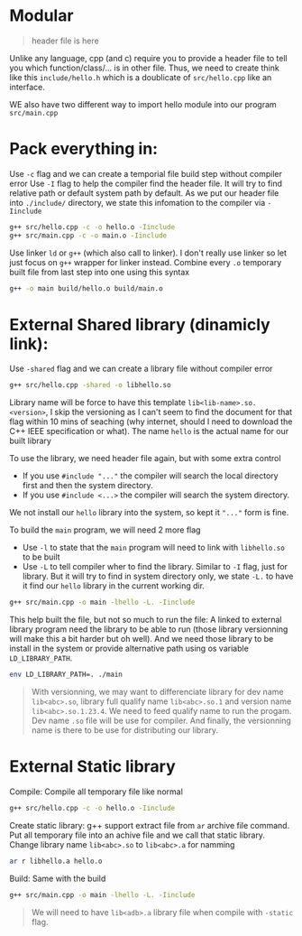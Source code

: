 # Modular

> header file is here

Unlike any language, cpp (and c) require you to provide a header file to tell you which function/class/... is in other file. Thus, we need to create think like this `include/hello.h` which is a doublicate of `src/hello.cpp` like an interface.

WE also have two different way to import hello module into our program `src/main.cpp`

# Pack everything in:

Use `-c` flag and we can create a temporial file build step without compiler error
Use `-I` flag to help the compiler find the header file. It will try to find relative path or default system path by default. As we put our header file into `./include/` directory, we state this infomation to the compiler via `-Iinclude`
```sh
g++ src/hello.cpp -c -o hello.o -Iinclude
g++ src/main.cpp -c -o main.o -Iinclude
```

Use linker `ld` or `g++` (which also call to linker). I don't really use linker so let just focus on `g++` wrapper for linker instead. Combine every `.o` temporary built file from last step into one using this syntax
```sh
g++ -o main build/hello.o build/main.o
```

# External Shared library (dinamicly link):

Use `-shared` flag and we can create a library file without compiler error
```sh
g++ src/hello.cpp -shared -o libhello.so
```

Library name will be force to have this template `lib<lib-name>.so.<version>`, I skip the versioning as I can't seem to find the document for that flag within 10 mins of seaching (why internet, should I need to download the C++ IEEE specification or what). The name `hello` is the actual name for our built library

To use the library, we need header file again, but with some extra control
- If you use `#include "..."` the compiler will search the local directory first and then the system directory.
- If you use `#include <...>` the compiler will search the system directory.

We not install our `hello` library into the system, so kept it `"..."` form is fine.

To build the `main` program, we will need 2 more flag
- Use `-l` to state that the `main` program will need to link with `libhello.so` to be built
- Use `-L` to tell compiler wher to find the library. Similar to `-I` flag, just for library. But it will try to find in system directory only, we state `-L.` to have it find our `hello` library in the current working dir.
```sh
g++ src/main.cpp -o main -lhello -L. -Iinclude
```

This help built the file, but not so much to run the file: A linked to external library program need the library to be able to run (those library versionning will make this a bit harder but oh well). And we need those library to be install in the system or provide alternative path using os variable `LD_LIBRARY_PATH`.
```sh
env LD_LIBRARY_PATH=. ./main
```

> With versionning, we may want to differenciate library for dev name `lib<abc>.so`, library full qualify name `lib<abc>.so.1` and version name `lib<abc>.so.1.23.4`. We need to feed qualify name to run the progam. Dev name `.so` file will be use for compiler. And finally, the versionning name is there to be use for distributing our library.

# External Static library

Compile: Compile all temporary file like normal
```sh
g++ src/hello.cpp -c -o hello.o -Iinclude
```

Create static library: g++ support extract file from `ar` archive file command. Put all temporary file into an achive file and we call that static library. Change library name `lib<abc>.so` to `lib<abc>.a` for namming
```sh
ar r libhello.a hello.o
```

Build: Same with the build
```sh
g++ src/main.cpp -o main -lhello -L. -Iinclude
```

> We will need to have `lib<adb>.a` library file when compile with `-static` flag.
